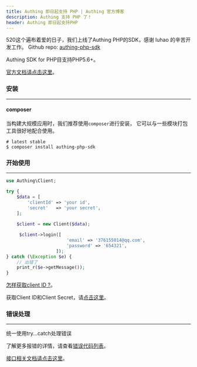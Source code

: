 ```yaml
---
title: Authing 即日起支持 PHP | Authing 官方博客
description: Authing 支持 PHP 了！
header: Authing 即日起支持PHP
---
```


520这个遍布着爱的日子，我们上线了Authing PHP的SDK，感谢 luhao 的辛苦开发工作。
Github repo: [authing-php-sdk](https://github.com/Authing/authing-php-sdk)

<!-- more -->

Authing SDK for PHP目支持PHP5.6+。

[官方文档请点击这里](https://docs.authing.cn)。

### 安装

----------

#### composer

当构建大规模应用时，我们推荐使用```composer```进行安装， 它可以与一些模块打包工具很好地配合使用。

``` shell
# latest stable
$ composer install authing-php-sdk
```

### 开始使用

----------

``` php
use Authing\Client;

try {
    $data = [
        'clientId' => 'your id',
        'secret'   => 'your secret',
    ];
    
    $client = new Client($data);

     $client->login([
                       'email' => '376155014@qq.com',
                       'password' => '654321',
                   ]);
} catch (\Exception $e) {
    // 出错了
    print_r($e->getMessage());
}
```

[怎样获取client ID ?](https://docs.authing.cn/#/quick_start/howto)。

获取Client ID和Client Secret，请[点击这里](https://docs.authing.cn/#/quick_start/howto)。

### 错误处理

----------

统一使用try...catch处理错误

了解更多报错的详情，请查看[错误代码列表](https://docs.authing.cn/#/quick_start/error_code)。

[接口相关文档请点击这里](https://docs.authing.cn/#/user_service/add_user)。


